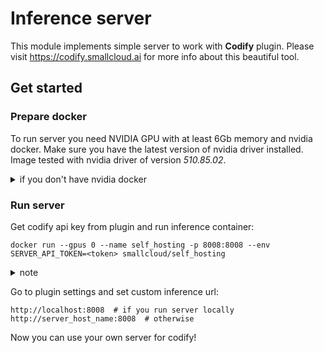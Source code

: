 # Inference server

This module implements simple server to work with **Codify** plugin.
Please visit https://codify.smallcloud.ai for more info about this beautiful tool.

## Get started

### Prepare docker

To run server you need NVIDIA GPU with at least 6Gb memory and nvidia docker.
Make sure you have the latest version of nvidia driver installed.
Image tested with nvidia driver of version *510.85.02*.

<details>
<summary> if you don't have nvidia docker </summary>

#### Linux

To install nvidia docker please follow this
[instruction](https://docs.nvidia.com/datacenter/cloud-native/container-toolkit/install-guide.html).

Next add your user to docker group (to run docker without sudo):
```bash
sudo usermod -aG docker <your user>
```

#### Windows 10, 11

Please follow this [guide](https://docs.docker.com/desktop/install/windows-install).
Note that docker needs WSL2.

</details>

### Run server

Get codify api key from plugin and run inference container:
```shell
docker run --gpus 0 --name self_hosting -p 8008:8008 --env SERVER_API_TOKEN=<token> smallcloud/self_hosting
```

<details>
<summary> note </summary>

Next time you can start in with following command:
```shell
docker start -i self_hosting
```

</details>

Go to plugin settings and set custom inference url:
```shell
http://localhost:8008  # if you run server locally
http://server_host_name:8008  # otherwise
```

Now you can use your own server for codify!